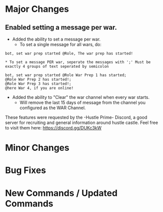 # Major Changes

## Enabled setting a message per war.
* Added the ability to set a message per war.
	* To set a single message for all wars, do:
```
bot, set war prep started @Role, The war prep has started!
```
	* To set a message PER war, seperate the messages with ';' Must be exactly 4 groups of text seperated by semicolon
```
bot, set war prep started @Role War Prep 1 has started;
@Role War Prep 2 has started!;
@Role War Prep 3 has started!;
@here War 4, if you are online!
```

* Added the ability to "Clear" the war channel when every war starts.
	* Will remove the last 15 days of message from the channel you configured as the WAR Channel.


These features were requested by the -Hustle Prime- Discord, a good server for recruiting and general information around hustle castle. 
Feel free to visit them here: https://discord.gg/DUKc3kW
# Minor Changes

# Bug Fixes

# New Commands / Updated Commands
